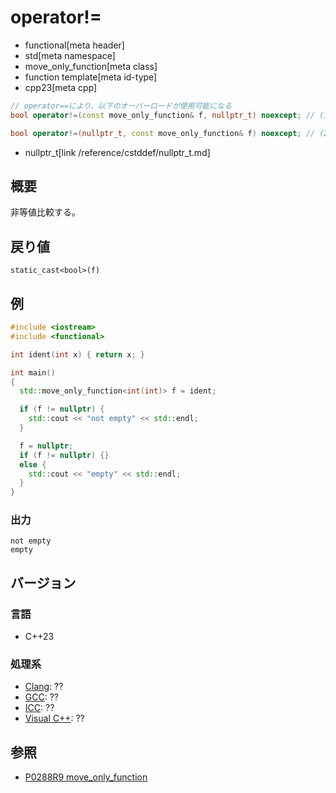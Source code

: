 # operator!=
* functional[meta header]
* std[meta namespace]
* move_only_function[meta class]
* function template[meta id-type]
* cpp23[meta cpp]

```cpp
// operator==により、以下のオーバーロードが使用可能になる
bool operator!=(const move_only_function& f, nullptr_t) noexcept; // (1)

bool operator!=(nullptr_t, const move_only_function& f) noexcept; // (2)
```
* nullptr_t[link /reference/cstddef/nullptr_t.md]

## 概要
非等値比較する。


## 戻り値
`static_cast<bool>(f)`


## 例
```cpp example
#include <iostream>
#include <functional>

int ident(int x) { return x; }

int main()
{
  std::move_only_function<int(int)> f = ident;

  if (f != nullptr) {
    std::cout << "not empty" << std::endl;
  }

  f = nullptr;
  if (f != nullptr) {}
  else {
    std::cout << "empty" << std::endl;
  }
}
```

### 出力
```
not empty
empty
```


## バージョン
### 言語
- C++23

### 処理系
- [Clang](/implementation.md#clang): ??
- [GCC](/implementation.md#gcc): ??
- [ICC](/implementation.md#icc): ??
- [Visual C++](/implementation.md#visual_cpp): ??


## 参照
- [P0288R9 move_only_function](https://www.open-std.org/jtc1/sc22/wg21/docs/papers/2021/p0288r9.html)
